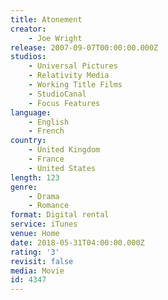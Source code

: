 ```yaml
---
title: Atonement
creator:
    - Joe Wright
release: 2007-09-07T00:00:00.000Z
studios:
    - Universal Pictures
    - Relativity Media
    - Working Title Films
    - StudioCanal
    - Focus Features
language:
    - English
    - French
country:
    - United Kingdom
    - France
    - United States
length: 123
genre:
    - Drama
    - Romance
format: Digital rental
service: iTunes
venue: Home
date: 2018-05-31T04:00:00.000Z
rating: '3'
revisit: false
media: Movie
id: 4347
---
```



